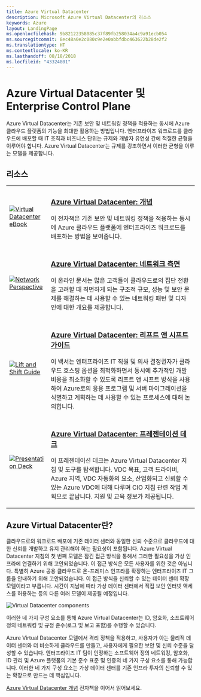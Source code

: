 ```yaml
---
title: Azure Virtual Datacenter
description: Microsoft Azure Virtual Datacenter의 리소스
keywords: Azure
layout: LandingPage
ms.openlocfilehash: 9b82122358085c37f89fb258034a4c9a91ecb054
ms.sourcegitcommit: 8ec48a0e2c080c9e2e0abbfdbc463622b28de2f2
ms.translationtype: HT
ms.contentlocale: ko-KR
ms.lasthandoff: 08/18/2018
ms.locfileid: "43324801"
---
```

# <a name="azure-virtual-datacenter-and-the-enterprise-control-plane"></a>Azure Virtual Datacenter 및 Enterprise Control Plane

Azure Virtual Datacenter는 기존 보안 및 네트워킹 정책을 적용하는 동시에 Azure 클라우드 플랫폼의 기능을 최대한 활용하는 방법입니다. 엔터프라이즈 워크로드를 클라우드에 배포할 때 IT 조직과 비즈니스 단위는 규제와 개발자 유연성 간에 적절한 균형을 이루어야 합니다. Azure Virtual Datacenter는 규제를 강조하면서 이러한 균형을 이루는 모델을 제공합니다.
 
## <a name="resources"></a>리소스
<table>
<tr>
    <td style="width: 64px; vertical-align: middle;"><a href="http://aka.ms/VDC/Concepts"><img src="../_images/virtual-datacenter.svg" alt="Virtual Datacenter eBook" /></a></td>
    <td>
        <h3><a href="http://aka.ms/VDC/Concepts">Azure Virtual Datacenter: 개념</a></h3>
        <p>이 전자책은 기존 보안 및 네트워킹 정책을 적용하는 동시에 Azure 클라우드 플랫폼에 엔터프라이즈 워크로드를 배포하는 방법을 보여줍니다.</p>
    </td>
</tr>
<tr>
    <td style="width: 64px; vertical-align: middle;"><a href="/azure/networking/networking-virtual-datacenter"><img src="./images/vdc-network.png" alt="Network Perspective" /></a></td>
    <td>
        <h3><a href="networking-virtual-datacenter.md">Azure Virtual Datacenter: 네트워크 측면</a></h3>
        <p>이 온라인 문서는 많은 고객들이 클라우드로의 집단 전환을 고려할 때 직면하게 되는 구조적 규모, 성능 및 보안 문제를 해결하는 데 사용할 수 있는 네트워킹 패턴 및 디자인에 대한 개요를 제공합니다.</p>
    </td>
</tr>
<tr>
    <td style="width: 64px; vertical-align: middle;"><a href="http://aka.ms/VDC/Lift"><img src="./images/vdc-lift-and-shift.png" alt="Lift and Shift Guide" /></a></td>
    <td>
        <h3><a href="http://aka.ms/VDC/Lift">Azure Virtual Datacenter: 리프트 앤 시프트 가이드</a></h3>
        <p>이 백서는 엔터프라이즈 IT 직원 및 의사 결정권자가 클라우드 호스팅 옵션을 최적화하면서 동시에 추가적인 개발 비용을 최소화할 수 있도록 리프트 앤 시프트 방식을 사용하여 Azure로의 응용 프로그램 및 서버 마이그레이션을 식별하고 계획하는 데 사용할 수 있는 프로세스에 대해 논의합니다.</p>
    </td>
</tr>
<tr>
    <td style="width: 64px; vertical-align: middle;"><a href="http://aka.ms/VDC/Deck"><img src="./images/vdc-deck.png" alt="Presentation Deck" /></a></td>
    <td>
        <h3><a href="http://aka.ms/VDC/Deck">Azure Virtual Datacenter: 프레젠테이션 데크</a></h3>
        <p>이 프레젠테이션 데크는 Azure Virtual Datacenter 지침 및 도구를 탐색합니다. VDC 목표, 고객 드라이버, Azure 지역, VDC 자동화의 요소, 산업화되고 신뢰할 수 있는 Azure VDC에 대해 다루며 CIO 지침 관련 작업 계획으로 끝납니다. 지원 및 교육 정보가 제공됩니다.</p>
    </td>
</tr>
</table>

## <a name="what-is-the-azure-virtual-datacenter"></a>Azure Virtual Datacenter란?

클라우드로의 워크로드 배포에 기존 데이터 센터와 동일한 신뢰 수준으로 클라우드에 대한 신뢰를 개발하고 유지 관리해야 하는 필요성이 포함됩니다. Azure Virtual Datacenter 지침의 첫 번째 모델은 잠긴 접근 방식을 통해서 그러한 필요성을 가상 인프라에 연결하기 위해 고안되었습니다. 이 접근 방식은 모든 사용자를 위한 것은 아닙니다. 특별히 Azure 공용 클라우드로 온-프레미스 인프라를 확장하는 엔터프라이즈 IT 그룹을 안내하기 위해 고안되었습니다. 이 접근 방식을 신뢰할 수 있는 데이터 센터 확장 모델이라고 부릅니다. 시간이 지남에 따라 가상 데이터 센터에서 직접 보안 인터넷 액세스를 허용하는 등의 다른 여러 모델이 제공될 예정입니다.

<img src="./images/vdc-components.svg" alt="Virtual Datacenter components" style="max-width:700px;"/>

이러한 네 가지 구성 요소를 통해 Azure Virtual Datacenter는 ID, 암호화, 소프트웨어 정의 네트워킹 및 규정 준수(로그 및 보고 포함)를 수행할 수 있습니다.

Azure Virtual Datacenter 모델에서 격리 정책을 적용하고, 사용자가 아는 물리적 데이터 센터와 더 비슷하게 클라우드를 만들고, 사용자에게 필요한 보안 및 신뢰 수준을 달성할 수 있습니다. 엔터프라이즈 IT 팀이 인정하는 소프트웨어 정의 네트워킹, 암호화, ID 관리 및 Azure 플랫폼의 기본 준수 표준 및 인증의 네 가지 구성 요소를 통해 가능합니다. 이러한 네 가지 구성 요소는 가상 데이터 센터를 기존 인프라 투자의 신뢰할 수 있는 확장으로 만드는 데 핵심입니다.


<a href="http://aka.ms/VDC/eBook">Azure Virtual Datacenter 개념</a> 전자책을 이어서 읽어보세요.
